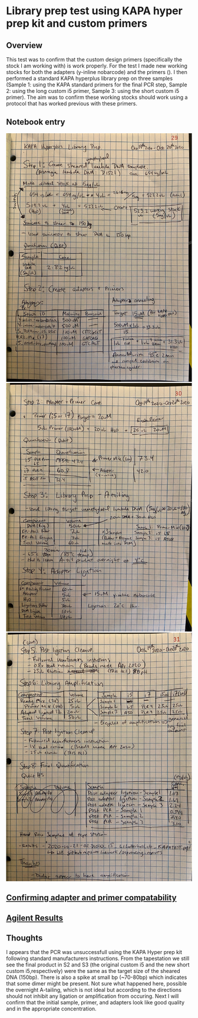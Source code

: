 # Library prep test using KAPA hyper prep kit and custom primers

## Overview
This test was to confirm that the custom design primers (specifically the stock I am working with) is work properly. For the test I made new working stocks for both the adapters (y-inline nobarcode) and the primers (). I then performed a standard KAPA hyperplus library prep on three samples (Sample 1: using the KAPA standard primers for the final PCR step, Sample 2: using the long custom i5 primer, Sample 3: using the short custom i5 primer). The aim was to confirm these working stocks should work using a protocol that has worked previous with these primers.

## Notebook entry
![](https://github.com/epigeneticstoocean/2018OAExp_larvae/blob/master/figures/pg29_2020Oct21_HyperKitPrep_customPrimers_pt1.jpg)
![](https://github.com/epigeneticstoocean/2018OAExp_larvae/blob/master/figures/pg30_2020Oct21_HyperKitPrep_customPrimers_pt2.jpg)
![](https://github.com/epigeneticstoocean/2018OAExp_larvae/blob/master/figures/pg31_2020Oct21_HyperKitPrep_customPrimers_pt3.jpg)

## [Confirming adapter and primer compatability](https://docs.google.com/document/d/1U8CH-pDtkQffdZUC7FBZo6pA2GM9r0NLqMxDMgERMnw/edit#heading=h.8yhxvl68q6tx)

## [Agilent Results](https://github.com/epigeneticstoocean/2018OAExp_larvae/blob/master/labwork/sequencing%20reports/2020-10-21-02.D1000_i5_L1LotterhosLab_KAPATEST.pdf)

## Thoughts

I appears that the PCR was unsuccessfull using the KAPA Hyper prep kit following standard manufacturers instructions. From the tapestation we still see the final product in S2 and S3 (the original custom i5 and the new short custom i5,respectively) were the same as the target size of the sheared DNA (150bp). There is also a spike at small bp (~70-80bp) which indicates that some dimer might be present. Not sure what happened here, possible the overnight A-tailing, which is not ideal but according to the directions should not inhibit any ligation or amplification from occuring. Next I will confirm that the initial sample, primer, and adapters look like good quality and in the appropriate concentration.
